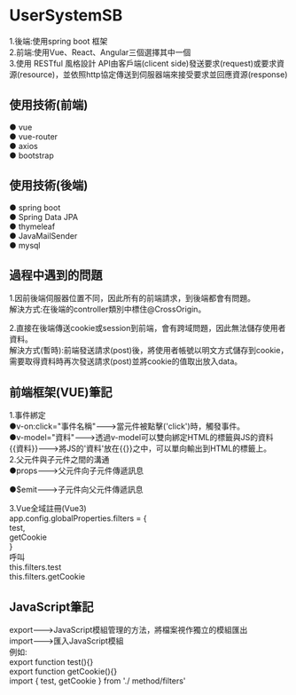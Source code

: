 # UserSystemSB
1.後端:使用spring boot 框架     
2.前端:使用Vue、React、Angular三個選擇其中一個       
3.使用 RESTful 風格設計 API由客戶端(clicent side)發送要求(request)或要求資源(resource)，並依照http協定傳送到伺服器端來接受要求並回應資源(response)      

## 使用技術(前端)
● vue   
● vue-router   
● axios   
● bootstrap  

## 使用技術(後端)
● spring boot  
● Spring Data JPA  
● thymeleaf  
● JavaMailSender    
● mysql  

## 過程中遇到的問題
1.因前後端伺服器位置不同，因此所有的前端請求，到後端都會有問題。    
解決方式:在後端的controller類別中標住@CrossOrigin。

2.直接在後端傳送cookie或session到前端，會有跨域問題，因此無法儲存使用者資料。    
解決方式(暫時):前端發送請求(post)後，將使用者帳號以明文方式儲存到cookie，需要取得資料時再次發送請求(post)並將cookie的值取出放入data。

## 前端框架(VUE)筆記
1.事件綁定      
●v-on:click="事件名稱"--->當元件被點擊('click')時，觸發事件。         
●v-model="資料"--->透過v-model可以雙向綁定HTML的標籤與JS的資料
{{資料}}--->將JS的'資料'放在{{}}之中，可以單向輸出到HTML的標籤上。       
2.父元件與子元件之間的溝通      
●props--->父元件向子元件傳遞訊息        

●$emit--->子元件向父元件傳遞訊息     

3.Vue全域註冊(Vue3)      
app.config.globalProperties.filters = {     
  test,      
  getCookie       
}     
呼叫        
this.filters.test       
this.filters.getCookie        

## JavaScript筆記
export--->JavaScript模組管理的方法，將檔案視作獨立的模組匯出     
import--->匯入JavaScript模組     
例如:     
export function test(){}     
export function getCookie(){}     
import { test, getCookie } from './   method/filters'    



